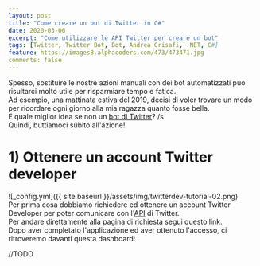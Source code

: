 ```yaml
---
layout: post
title: "Come creare un bot di Twitter in C#"
date: 2020-03-06
excerpt: "Come utilizzare le API Twitter per creare un bot"
tags: [Twitter, Twitter Bot, Bot, Andrea Grisafi, .NET, C#]
feature: https://images8.alphacoders.com/473/473471.jpg
comments: false
---
```


Spesso, sostituire le nostre azioni manuali con dei bot automatizzati può risultarci molto utile per risparmiare tempo e fatica.   
Ad esempio, una mattinata estiva del 2019, decisi di voler trovare un modo per ricordare ogni giorno alla mia ragazza quanto fosse bella.  
E quale miglior idea se non un [bot di Twitter](https://twitter.com/sarabellxmbot)? /s  
Quindi, buttiamoci subito all'azione!

# 1) Ottenere un account Twitter developer
![_config.yml]({{ site.baseurl }}/assets/img/twitterdev-tutorial-02.png)  
Per prima cosa dobbiamo richiedere ed ottenere un account Twitter Developer per poter comunicare con l'[API](https://en.wikipedia.org/wiki/Application_programming_interface) di Twitter.  
Per andare direttamente alla pagina di richiesta segui questo [link](https://developer.twitter.com/en/apply-for-access).  
Dopo aver completato l'applicazione ed aver ottenuto l'accesso, ci ritroveremo davanti questa dashboard:

//TODO
  
